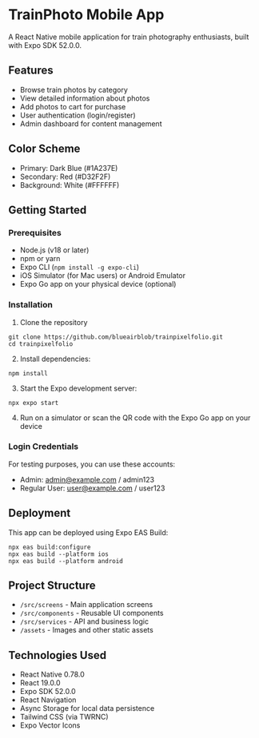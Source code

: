 
# TrainPhoto Mobile App

A React Native mobile application for train photography enthusiasts, built with Expo SDK 52.0.0.

## Features

- Browse train photos by category
- View detailed information about photos
- Add photos to cart for purchase
- User authentication (login/register)
- Admin dashboard for content management

## Color Scheme

- Primary: Dark Blue (#1A237E)
- Secondary: Red (#D32F2F)
- Background: White (#FFFFFF)

## Getting Started

### Prerequisites

- Node.js (v18 or later)
- npm or yarn
- Expo CLI (`npm install -g expo-cli`)
- iOS Simulator (for Mac users) or Android Emulator
- Expo Go app on your physical device (optional)

### Installation

1. Clone the repository
```
git clone https://github.com/blueairblob/trainpixelfolio.git
cd trainpixelfolio
```

2. Install dependencies:
```
npm install
```

3. Start the Expo development server:
```
npx expo start
```

4. Run on a simulator or scan the QR code with the Expo Go app on your device

### Login Credentials

For testing purposes, you can use these accounts:

- Admin: admin@example.com / admin123
- Regular User: user@example.com / user123

## Deployment

This app can be deployed using Expo EAS Build:

```
npx eas build:configure
npx eas build --platform ios
npx eas build --platform android
```

## Project Structure

- `/src/screens` - Main application screens
- `/src/components` - Reusable UI components
- `/src/services` - API and business logic
- `/assets` - Images and other static assets

## Technologies Used

- React Native 0.78.0
- React 19.0.0
- Expo SDK 52.0.0
- React Navigation
- Async Storage for local data persistence
- Tailwind CSS (via TWRNC)
- Expo Vector Icons
